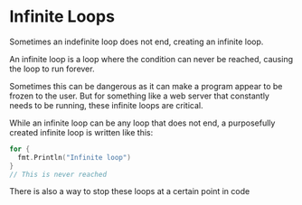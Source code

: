 # Infinite Loops

Sometimes an indefinite loop does not end, creating an infinite loop.

An infinite loop is a loop where the condition can never be reached, causing the loop to run forever.

Sometimes this can be dangerous as it can make a program appear to be frozen to the user. But for something like a web server that constantly needs to be running, these infinite loops are critical.

While an infinite loop can be any loop that does not end, a purposefully created infinite loop is written like this:

```go
for {
  fmt.Println("Infinite loop")
}
// This is never reached
```

There is also a way to stop these loops at a certain point in code
